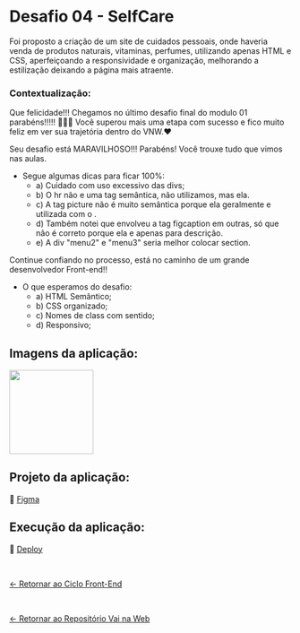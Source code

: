 # Desafio 04 - SelfCare

Foi proposto a criação de um site de cuidados pessoais, onde haveria venda de produtos naturais, vitaminas, perfumes, utilizando apenas HTML e CSS, aperfeiçoando a responsividade e organização, melhorando a estilização deixando a página mais atraente.

### Contextualização:

Que felicidade!!! Chegamos no último desafio final do modulo 01 parabéns!!!!! 🥳🥳🥳
Você superou mais uma etapa com sucesso e fico muito feliz em ver sua trajetória dentro do VNW.❤

Seu desafio está MARAVILHOSO!!! Parabéns! Você trouxe tudo que vimos nas aulas.
- Segue algumas dicas para ficar 100%:
  - a) Cuidado com uso excessivo das divs;
  - b) O hr não e uma tag semântica, não utilizamos, mas ela.
  - c) A tag picture não é muito semântica porque ela geralmente e utilizada com o  <source>.
  - d) Também notei que envolveu a tag figcaption em outras, só que não é correto porque ela e apenas para descrição.
  - e) A div "menu2" e "menu3" seria melhor colocar section.

Continue confiando no processo, está no caminho de um grande desenvolvedor Front-end!!
- O que esperamos do desafio:
  - a) HTML Semântico;
  - b) CSS organizado;
  - c) Nomes de class com sentido;
  - d) Responsivo;

## Imagens da aplicação:

<div align="left">
 <img src="https://i.imgur.com/e7LtAiH.png" height="150" />
</div>

## Projeto da aplicação:

📌 [Figma](https://www.figma.com/design/gBNUzUtLnts1Tm29WO2YNk/Desafio-Final-(Copy)?m=auto&fuid=1095694482153874605)

## Execução da aplicação:

📌 [Deploy](https://vai-na-web-self-care.vercel.app/)

 <br>
 
[<- Retornar ao Ciclo Front-End](https://github.com/GilvanPOliveira/VaiNaWeb/tree/main/CicloFrontEnd)

  <br>
  
[<- Retornar ao Repositório Vai na Web](https://github.com/GilvanPOliveira/VaiNaWeb)
